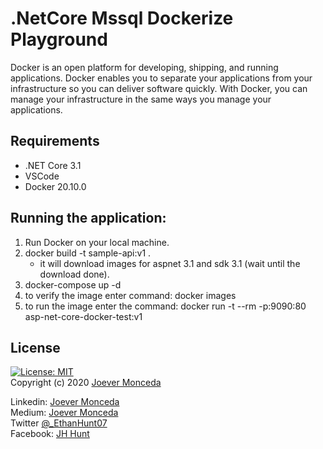 # .NetCore Mssql Dockerize Playground

Docker is an open platform for developing, shipping, and running applications. 
Docker enables you to separate your applications from your infrastructure so you can deliver software quickly.
With Docker, you can manage your infrastructure in the same ways you manage your applications.   

## Requirements   
 * .NET Core 3.1  
 * VSCode  
 * Docker  20.10.0
 
## Running the application:  
1. Run Docker on your local machine.
2. docker build -t sample-api:v1 . 
   - it will download images for aspnet 3.1 and sdk 3.1 (wait until the download done).
3. docker-compose up -d
4. to verify the image enter command:  docker images
5. to run the image enter the command: docker run -t --rm -p:9090:80 asp-net-core-docker-test:v1

 ## License 
  [![License: MIT](https://img.shields.io/badge/License-MIT-yellow.svg)](https://opensource.org/licenses/MIT)  
  Copyright (c) 2020 [Joever Monceda](https://github.com/Ethan0007)


  Linkedin: [Joever Monceda](https://www.linkedin.com/in/joever-monceda-55242779/)  
  Medium: [Joever Monceda](https://medium.com/@joever.monceda/new-net-core-vuejs-vuex-router-webpack-starter-kit-e94b6fdb7481)  
  Twitter [@_EthanHunt07](https://twitter.com/_EthanHunt07)  
  Facebook: [JH Hunt](https://www.facebook.com/nethan.hound.3)
